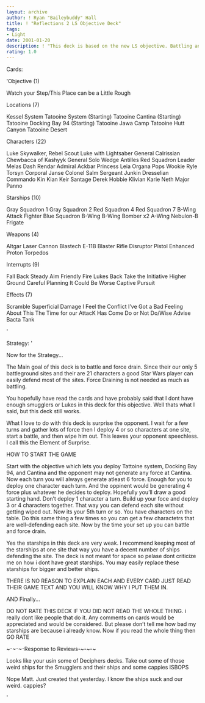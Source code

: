 ```yaml
---
layout: archive
author: ! Ryan "Baileybuddy" Hall
title: ! "Reflections 2 LS Objective Deck"
tags:
- Light
date: 2001-01-20
description: ! "This deck is based on the new LS objective. Battling and draining is the key to this deck."
rating: 1.0
---
```

Cards: 

'Objective (1)

Watch your Step/This Place can be a
    Little Rough

Locations (7)

Kessel System
Tatooine System 	      (Starting)
Tatooine Cantina	      (Starting)
Tatooine Docking Bay 94       (Starting)
Tatooine Jawa Camp
Tatooine Hutt Canyon
Tatooine Desert

Characters (22)

Luke Skywalker, Rebel Scout
Luke with Lightsaber
General Calrissian
Chewbacca of Kashyyk
General Solo
Wedge Antilles Red Squadron Leader
Melas
Dash Rendar
Admiral Ackbar
Princess Leia Organa
Pops
Wookie
Ryle Torsyn
Corporal Janse
Colonel Salm
Sergeant Junkin
Dresselian Commando
Kin Kian
Keir Santage
Derek Hobbie Klivian
Karie Neth
Major Panno

Starships (10)

Gray Squadron 1
Gray Squadron 2
Red Squadron 4
Red Squadron 7
B-Wing Attack Fighter
Blue Squadron B-Wing
B-Wing Bomber x2
A-Wing
Nebulon-B Frigate

Weapons (4)

Altgar Laser Cannon
Blastech E-11B Blaster Rifle
Disruptor Pistol
Enhanced Proton Torpedos

Interrupts (9)

Fall Back
Steady Aim
Friendly Fire
Lukes Back
Take the Initiative
Higher Ground
Careful Planning
It Could Be Worse
Captive Pursuit

Effects (7)

Scramble
Superficial Damage
I Feel the Conflict
I’ve Got a Bad Feeling About This
The Time for our AttacK Has Come
Do or Not Do/Wise Advise
Bacta Tank


'

Strategy: '

Now for the Strategy...

The Main goal of this deck is to battle and force drain. Since their our only 5 battleground sites and their are 21 characters a good Star Wars player can easily defend most of the sites. Force Draining is not needed as much as battling.

You hopefully have read the cards and have probably said that I dont have enough smugglers or Lukes in this deck for this objective. Well thats what I said, but this deck still works.

What I love to do with this deck is surprise the opponent. I wait for a few turns and gather lots of force then I deploy 4 or so characters at one site, start a battle, and then wipe him out. This leaves your opponent speechless. I call this the Element of Surprise.

HOW TO START THE GAME

Start with the objective which lets you deploy Tattoine system, Docking Bay 94, and Cantina and the opponent may not generate any force at Cantina. Now each turn you will always generate atleast 6 force. Enough for you to deploy one character each turn. And the oppinent would be generating 4 force plus whatever he decides to deploy. Hopefully you’ll draw a good starting hand. Don’t deploy 1 character a turn. Build up your foce and deploy 3 or 4 characters together. That way you can defend each site without getting wiped out. Now its your 5th turn or so. You have characters on the table. Do this same thing a few times so you can get a few charactetrs that are well-defending each site. Now by the time your set up you can battle and force drain.

Yes the starships in this deck are very weak. I recommend keeping most of the starships at one site that way you have a decent number of ships defending the site. The deck is not meant for space so pelase dont criticize me on how i dont have great starships. You may easily replace these starships for bigger and better ships.

THERE IS NO REASON TO EXPLAIN EACH AND EVERY CARD JUST READ THEIR GAME TEXT AND YOU WILL KNOW WHY I PUT THEM IN.

AND Finally...

DO NOT RATE THIS DECK IF YOU DID NOT READ THE WHOLE THING. i really dont like people that do it. Any comments on cards would be appreciated and would be considered.  But please don’t tell me how bad my starships are because i already know. Now if you read the whole thing then GO RATE


~-~-~-Response to Reviews-~-~-~

Looks like your usin some of Deciphers decks. Take out some of those weird ships for the Smugglers and their ships and some cappies
  ISBOPS

Nope Matt. Just created that yesterday. I know the ships suck and our weird. cappies?

'